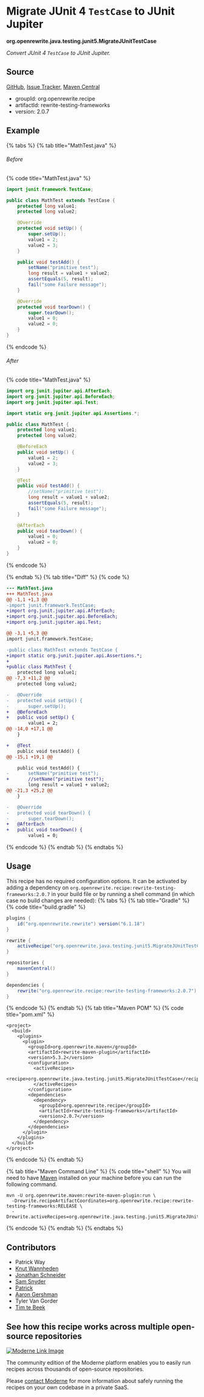 # Migrate JUnit 4 `TestCase` to JUnit Jupiter

**org.openrewrite.java.testing.junit5.MigrateJUnitTestCase**

_Convert JUnit 4 `TestCase` to JUnit Jupiter._

## Source

[GitHub](https://github.com/openrewrite/rewrite-testing-frameworks/blob/main/src/main/java/org/openrewrite/java/testing/junit5/MigrateJUnitTestCase.java), [Issue Tracker](https://github.com/openrewrite/rewrite-testing-frameworks/issues), [Maven Central](https://central.sonatype.com/artifact/org.openrewrite.recipe/rewrite-testing-frameworks/2.0.7/jar)

* groupId: org.openrewrite.recipe
* artifactId: rewrite-testing-frameworks
* version: 2.0.7

## Example


{% tabs %}
{% tab title="MathTest.java" %}

###### Before
{% code title="MathTest.java" %}
```java
import junit.framework.TestCase;

public class MathTest extends TestCase {
    protected long value1;
    protected long value2;

    @Override
    protected void setUp() {
        super.setUp();
        value1 = 2;
        value2 = 3;
    }

    public void testAdd() {
        setName("primitive test");
        long result = value1 + value2;
        assertEquals(5, result);
        fail("some Failure message");
    }

    @Override
    protected void tearDown() {
        super.tearDown();
        value1 = 0;
        value2 = 0;
    }
}
```
{% endcode %}

###### After
{% code title="MathTest.java" %}
```java
import org.junit.jupiter.api.AfterEach;
import org.junit.jupiter.api.BeforeEach;
import org.junit.jupiter.api.Test;

import static org.junit.jupiter.api.Assertions.*;

public class MathTest {
    protected long value1;
    protected long value2;

    @BeforeEach
    public void setUp() {
        value1 = 2;
        value2 = 3;
    }

    @Test
    public void testAdd() {
        //setName("primitive test");
        long result = value1 + value2;
        assertEquals(5, result);
        fail("some Failure message");
    }

    @AfterEach
    public void tearDown() {
        value1 = 0;
        value2 = 0;
    }
}
```
{% endcode %}

{% endtab %}
{% tab title="Diff" %}
{% code %}
```diff
--- MathTest.java
+++ MathTest.java
@@ -1,1 +1,3 @@
-import junit.framework.TestCase;
+import org.junit.jupiter.api.AfterEach;
+import org.junit.jupiter.api.BeforeEach;
+import org.junit.jupiter.api.Test;

@@ -3,1 +5,3 @@
import junit.framework.TestCase;

-public class MathTest extends TestCase {
+import static org.junit.jupiter.api.Assertions.*;
+
+public class MathTest {
    protected long value1;
@@ -7,3 +11,2 @@
    protected long value2;

-   @Override
-   protected void setUp() {
-       super.setUp();
+   @BeforeEach
+   public void setUp() {
        value1 = 2;
@@ -14,0 +17,1 @@
    }

+   @Test
    public void testAdd() {
@@ -15,1 +19,1 @@

    public void testAdd() {
-       setName("primitive test");
+       //setName("primitive test");
        long result = value1 + value2;
@@ -21,3 +25,2 @@
    }

-   @Override
-   protected void tearDown() {
-       super.tearDown();
+   @AfterEach
+   public void tearDown() {
        value1 = 0;
```
{% endcode %}
{% endtab %}
{% endtabs %}


## Usage

This recipe has no required configuration options. It can be activated by adding a dependency on `org.openrewrite.recipe:rewrite-testing-frameworks:2.0.7` in your build file or by running a shell command (in which case no build changes are needed): 
{% tabs %}
{% tab title="Gradle" %}
{% code title="build.gradle" %}
```groovy
plugins {
    id("org.openrewrite.rewrite") version("6.1.18")
}

rewrite {
    activeRecipe("org.openrewrite.java.testing.junit5.MigrateJUnitTestCase")
}

repositories {
    mavenCentral()
}

dependencies {
    rewrite("org.openrewrite.recipe:rewrite-testing-frameworks:2.0.7")
}
```
{% endcode %}
{% endtab %}
{% tab title="Maven POM" %}
{% code title="pom.xml" %}
```markup
<project>
  <build>
    <plugins>
      <plugin>
        <groupId>org.openrewrite.maven</groupId>
        <artifactId>rewrite-maven-plugin</artifactId>
        <version>5.3.2</version>
        <configuration>
          <activeRecipes>
            <recipe>org.openrewrite.java.testing.junit5.MigrateJUnitTestCase</recipe>
          </activeRecipes>
        </configuration>
        <dependencies>
          <dependency>
            <groupId>org.openrewrite.recipe</groupId>
            <artifactId>rewrite-testing-frameworks</artifactId>
            <version>2.0.7</version>
          </dependency>
        </dependencies>
      </plugin>
    </plugins>
  </build>
</project>
```
{% endcode %}
{% endtab %}

{% tab title="Maven Command Line" %}
{% code title="shell" %}
You will need to have [Maven](https://maven.apache.org/download.cgi) installed on your machine before you can run the following command.

```shell
mvn -U org.openrewrite.maven:rewrite-maven-plugin:run \
  -Drewrite.recipeArtifactCoordinates=org.openrewrite.recipe:rewrite-testing-frameworks:RELEASE \
  -Drewrite.activeRecipes=org.openrewrite.java.testing.junit5.MigrateJUnitTestCase
```
{% endcode %}
{% endtab %}
{% endtabs %}

## Contributors
* Patrick Way
* [Knut Wannheden](mailto:knut@moderne.io)
* [Jonathan Schneider](mailto:jkschneider@gmail.com)
* [Sam Snyder](mailto:sam@moderne.io)
* [Patrick](mailto:patway99@gmail.com)
* [Aaron Gershman](mailto:aegershman@gmail.com)
* Tyler Van Gorder
* [Tim te Beek](mailto:tim.te.beek@jdriven.com)


## See how this recipe works across multiple open-source repositories

[![Moderne Link Image](/.gitbook/assets/ModerneRecipeButton.png)](https://app.moderne.io/recipes/org.openrewrite.java.testing.junit5.MigrateJUnitTestCase)

The community edition of the Moderne platform enables you to easily run recipes across thousands of open-source repositories.

Please [contact Moderne](https://moderne.io/product) for more information about safely running the recipes on your own codebase in a private SaaS.
